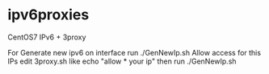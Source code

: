 # ipv6proxies
CentOS7 IPv6 + 3proxy

For Generate new ipv6 on interface run ./GenNewIp.sh
Allow access for this IPs edit 3proxy.sh like echo "allow * your ip" then run ./GenNewIp.sh
